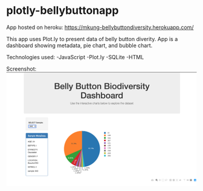 # plotly-bellybuttonapp

App hosted on heroku: https://mkung-bellybuttondiversity.herokuapp.com/

This app uses Plot.ly to present data of belly button diverity.
App is a dashboard showing metadata, pie chart, and bubble chart.

Technologies used:
-JavaScript
-Plot.ly
-SQLite
-HTML

Screenshot:
![Screenshot of App](screenshot/screenshot_app.png)
